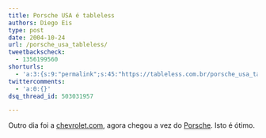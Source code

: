 ```yaml
---
title: Porsche USA é tableless
authors: Diego Eis
type: post
date: 2004-10-24
url: /porsche_usa_tableless/
tweetbackscheck:
  - 1356199560
shorturls:
  - 'a:3:{s:9:"permalink";s:45:"https://tableless.com.br/porsche_usa_tableless";s:7:"tinyurl";s:26:"https://tinyurl.com/3mv6sg3";s:4:"isgd";s:19:"https://is.gd/pdvget";}'
twittercomments:
  - 'a:0:{}'
dsq_thread_id: 503031957

---
```

Outro dia foi a [chevrolet.com][1], agora chegou a vez do [Porsche][2]. Isto é ótimo.

 [1]: https://www.chevrolet.com "Chevrolet"
 [2]: https://www2.porsche.com/usa/